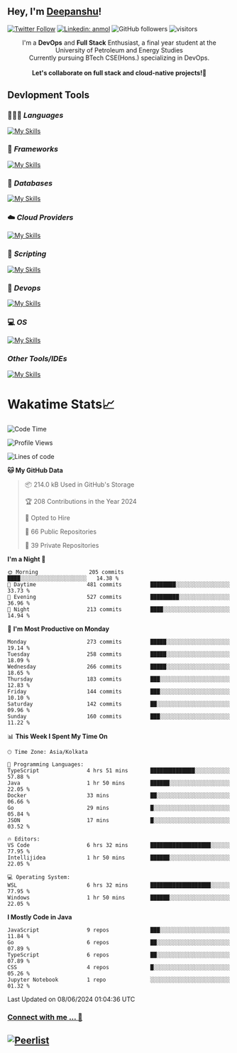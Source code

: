 ## Hey, I'm [Deepanshu](https://bio.link/deepanshgk)!

[![Twitter Follow](https://img.shields.io/twitter/follow/deepanshuurawat?label=Follow)](https://twitter.com/intent/follow?screen_name=deepanshuurawat)
[![Linkedin: anmol](https://img.shields.io/badge/-deepanshu-blue?style=flat-square&logo=Linkedin&logoColor=white&link=https://www.linkedin.com/in/deepanshu-rawat6/)](https://www.linkedin.com/in/deepanshu-rawat6/)
![GitHub followers](https://img.shields.io/github/followers/deepanshu-rawat6?label=Follow&style=social)
![visitors](https://visitor-badge.laobi.icu/badge?page_id=deepanshu-rawat6.deepanshu-rawat6)


<div align="center">
I'm a <b>DevOps</b> and <b>Full Stack</b> Enthusiast, a final year student at the University of Petroleum and Energy Studies <br> Currently pursuing BTech CSE(Hons.) specializing in DevOps.
</div>

<br>

<div align="center">
 <b>Let's collaborate on full stack and cloud-native projects!🚀</b>
</div>

## **Devlopment Tools**

### 🧑🏻‍💻 *Languages*
[![My Skills](https://skillicons.dev/icons?i=go,java,py,js,ts,html,css&theme=dark)](https://skillicons.dev)

### 🔎 *Frameworks*
[![My Skills](https://skillicons.dev/icons?i=nodejs,express&theme=dark)](https://skillicons.dev)

### 🛅 *Databases*
[![My Skills](https://skillicons.dev/icons?i=mysql,mongodb,postgres,prisma&theme=dark)](https://skillicons.dev)

### ☁️ *Cloud Providers*
[![My Skills](https://skillicons.dev/icons?i=aws,netlify&theme=dark)](https://skillicons.dev)

### 📜 *Scripting*
[![My Skills](https://skillicons.dev/icons?i=bash,powershell&theme=dark)](https://skillicons.dev)

### 👀 *Devops*
[![My Skills](https://skillicons.dev/icons?i=docker,kubernetes,githubactions,jenkins,grafana,prometheus,terraform,ansible,selenium&theme=dark)](https://skillicons.dev)

### 💻 *OS*
[![My Skills](https://skillicons.dev/icons?i=windows,ubuntu,linux&theme=dark)](https://skillicons.dev)

### *Other Tools/IDEs*
[![My Skills](https://skillicons.dev/icons?i=git,github,vscode,idea,vim,maven,postman,pnpm,npm&theme=dark)](https://skillicons.dev)

# Wakatime Stats📈

<!--START_SECTION:waka-->
![Code Time](http://img.shields.io/badge/Code%20Time-341%20hrs%2045%20mins-blue)

![Profile Views](http://img.shields.io/badge/Profile%20Views-23-blue)

![Lines of code](https://img.shields.io/badge/From%20Hello%20World%20I%27ve%20Written-677.8%20thousand%20lines%20of%20code-blue)

**🐱 My GitHub Data** 

> 📦 214.0 kB Used in GitHub's Storage 
 > 
> 🏆 208 Contributions in the Year 2024
 > 
> 💼 Opted to Hire
 > 
> 📜 66 Public Repositories 
 > 
> 🔑 39 Private Repositories 
 > 
**I'm a Night 🦉** 

```text
🌞 Morning                205 commits         ████░░░░░░░░░░░░░░░░░░░░░   14.38 % 
🌆 Daytime                481 commits         ████████░░░░░░░░░░░░░░░░░   33.73 % 
🌃 Evening                527 commits         █████████░░░░░░░░░░░░░░░░   36.96 % 
🌙 Night                  213 commits         ████░░░░░░░░░░░░░░░░░░░░░   14.94 % 
```
📅 **I'm Most Productive on Monday** 

```text
Monday                   273 commits         █████░░░░░░░░░░░░░░░░░░░░   19.14 % 
Tuesday                  258 commits         █████░░░░░░░░░░░░░░░░░░░░   18.09 % 
Wednesday                266 commits         █████░░░░░░░░░░░░░░░░░░░░   18.65 % 
Thursday                 183 commits         ███░░░░░░░░░░░░░░░░░░░░░░   12.83 % 
Friday                   144 commits         ███░░░░░░░░░░░░░░░░░░░░░░   10.10 % 
Saturday                 142 commits         ██░░░░░░░░░░░░░░░░░░░░░░░   09.96 % 
Sunday                   160 commits         ███░░░░░░░░░░░░░░░░░░░░░░   11.22 % 
```


📊 **This Week I Spent My Time On** 

```text
🕑︎ Time Zone: Asia/Kolkata

💬 Programming Languages: 
TypeScript               4 hrs 51 mins       ██████████████░░░░░░░░░░░   57.88 % 
Java                     1 hr 50 mins        ██████░░░░░░░░░░░░░░░░░░░   22.05 % 
Docker                   33 mins             ██░░░░░░░░░░░░░░░░░░░░░░░   06.66 % 
Go                       29 mins             █░░░░░░░░░░░░░░░░░░░░░░░░   05.84 % 
JSON                     17 mins             █░░░░░░░░░░░░░░░░░░░░░░░░   03.52 % 

🔥 Editors: 
VS Code                  6 hrs 32 mins       ███████████████████░░░░░░   77.95 % 
Intellijidea             1 hr 50 mins        ██████░░░░░░░░░░░░░░░░░░░   22.05 % 

💻 Operating System: 
WSL                      6 hrs 32 mins       ███████████████████░░░░░░   77.95 % 
Windows                  1 hr 50 mins        ██████░░░░░░░░░░░░░░░░░░░   22.05 % 
```

**I Mostly Code in Java** 

```text
JavaScript               9 repos             ███░░░░░░░░░░░░░░░░░░░░░░   11.84 % 
Go                       6 repos             ██░░░░░░░░░░░░░░░░░░░░░░░   07.89 % 
TypeScript               6 repos             ██░░░░░░░░░░░░░░░░░░░░░░░   07.89 % 
CSS                      4 repos             █░░░░░░░░░░░░░░░░░░░░░░░░   05.26 % 
Jupyter Notebook         1 repo              ░░░░░░░░░░░░░░░░░░░░░░░░░   01.32 % 
```




 Last Updated on 08/06/2024 01:04:36 UTC
<!--END_SECTION:waka-->



### [Connect with me ... 💬](https://bio.link/deepanshgk) 
[![Peerlist](https://github-readme-badge.peerlist.io/api/deepanshurawat6?style=social)](https://peerlist.io/deepanshurawat6) 
---

<!--- 
![Snake animation](https://github.com/deepanshu-rawat6/deepanshu-rawat6/blob/output/github-contribution-grid-snake.svg)
---
--->

<!--- 
[![@deepanshurawat6's Holopin board](https://holopin.io/api/user/board?user=deepanshurawat6)](https://holopin.io/@deepanshurawat6)
---
--->
